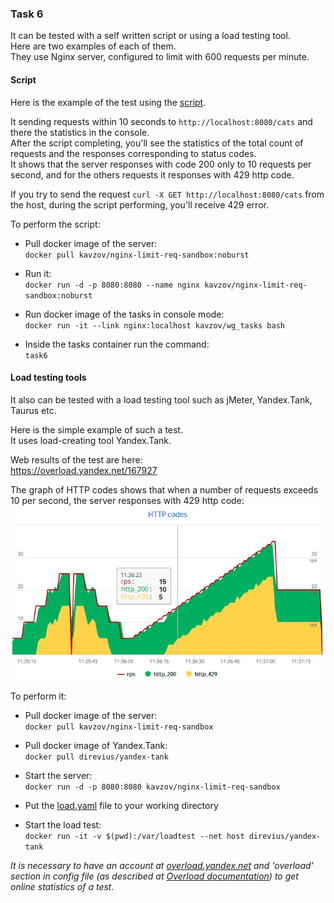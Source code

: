 ### Task 6

It can be tested with a self written script or using a load testing tool.  
Here are two examples of each of them.  
They use Nginx server, configured to limit with 600 requests per minute.  

#### Script
Here is the example of the test using the [script](https://github.com/kavzov/testtask/raw/master/task_6/task_6.py).

It sending requests within 10 seconds to `http://localhost:8080/cats` and there the statistics in the console.  
After the script completing, you'll see the statistics of the total count of requests and the responses corresponding to status codes.  
It shows that the server responses with code 200 only to 10 requests per second, and for the others requests it responses with 429 http code.  

If you try to send the request `curl -X GET http://localhost:8080/cats` from the host, during the script performing, you'll receive  429 error.

To perform the script:  
- Pull docker image of the server:  
`docker pull kavzov/nginx-limit-req-sandbox:noburst`

- Run it:  
`docker run -d -p 8080:8080 --name nginx kavzov/nginx-limit-req-sandbox:noburst`

- Run docker image of the tasks in console mode:  
`docker run -it --link nginx:localhost kavzov/wg_tasks bash`
 
- Inside the tasks container run the command:  
`task6`  
 
#### Load testing tools 
It also can be tested with a load testing tool such as jMeter, Yandex.Tank, Taurus etc.

Here is the simple example of such a test.  
It uses load-creating tool Yandex.Tank.

Web results of the test are here:  
https://overload.yandex.net/167927

The graph of HTTP codes shows that when a number of requests exceeds 10 per second, the server responses with 429 http code:    
![http_codes](http_codes.jpg)

To perform it:
- Pull docker image of the server:  
`docker pull kavzov/nginx-limit-req-sandbox`

- Pull docker image of Yandex.Tank:  
`docker pull direvius/yandex-tank`

- Start the server:  
`docker run -d -p 8080:8080 kavzov/nginx-limit-req-sandbox`

- Put the [load.yaml](https://github.com/kavzov/testtask/raw/master/task_6/load.yaml) file to your working directory

- Start the load test:  
`docker run -it -v $(pwd):/var/loadtest --net host direvius/yandex-tank`

_It is necessary to have an account at [overload.yandex.net](http://overload.yandex.net) and 'overload' section in config file (as described at [Overload documentation](https://overload.yandex.net/mainpage/guide)) to get online statistics of a test._
